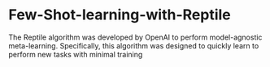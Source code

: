 # Few-Shot-learning-with-Reptile
The Reptile algorithm was developed by OpenAI to perform model-agnostic meta-learning. Specifically, this algorithm was designed to quickly learn to perform new tasks with minimal training 

